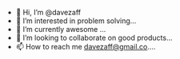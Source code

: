 - 👋 Hi, I’m @davezaff
- 👀 I’m interested in problem solving...
- 🌱 I’m currently awesome ...
- 💞️ I’m looking to collaborate on good products...
- 📫 How to reach me davezaff@gmail.co....

<!---
davezaff/davezaff is a ✨ special ✨ repository because its `README.md` (this file) appears on your GitHub profile.
You can click the Preview link to take a look at your changes.
--->
